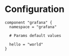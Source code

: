 # Configuration

```hcl
component "grafana" {
  namespace = "grafana"

  # Params default values

  hello = "world"
}
```
